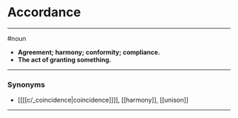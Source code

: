 # Accordance
---
#noun
- **Agreement; harmony; conformity; compliance.**
- **The act of granting something.**
---
### Synonyms
- [[[[c/_coincidence|coincidence]]]], [[harmony]], [[unison]]
---
